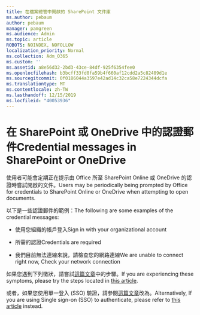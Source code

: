 ```yaml
---
title: 在檔案總管中開啟的 SharePoint 文件庫
ms.author: pebaum
author: pebaum
manager: pamgreen
ms.audience: Admin
ms.topic: article
ROBOTS: NOINDEX, NOFOLLOW
localization_priority: Normal
ms.collection: Adm_O365
ms.custom: ''
ms.assetid: a8e56d32-2bd3-43ce-84df-925f6354fee0
ms.openlocfilehash: b3bcff33fd0fa59b4f660af12cdd2a5c82409d1e
ms.sourcegitcommit: 0f0186044a3597e42ad14c32ca58e7224344dcfa
ms.translationtype: MT
ms.contentlocale: zh-TW
ms.lasthandoff: 12/15/2019
ms.locfileid: "40053936"
---
```

# <a name="credential-messages-in-sharepoint-or-onedrive"></a><span data-ttu-id="bde5c-102">在 SharePoint 或 OneDrive 中的認證郵件</span><span class="sxs-lookup"><span data-stu-id="bde5c-102">Credential messages in SharePoint or OneDrive</span></span>

<span data-ttu-id="bde5c-103">使用者可能會定期正在提示由 Office 所至 SharePoint Online 或 OneDrive 的認證時嘗試開啟的文件。</span><span class="sxs-lookup"><span data-stu-id="bde5c-103">Users may be periodically being prompted by Office for credentials to SharePoint Online or OneDrive when attempting to open documents.</span></span>

<span data-ttu-id="bde5c-104">以下是一些認證郵件的範例：</span><span class="sxs-lookup"><span data-stu-id="bde5c-104">The following are some examples of the credential messages:</span></span>

- <span data-ttu-id="bde5c-105">使用您組織的帳戶登入</span><span class="sxs-lookup"><span data-stu-id="bde5c-105">Sign in with your organizational account</span></span>

- <span data-ttu-id="bde5c-106">所需的認證</span><span class="sxs-lookup"><span data-stu-id="bde5c-106">Credentials are required</span></span>

- <span data-ttu-id="bde5c-107">我們目前無法連線來說，請檢查您的網路連線</span><span class="sxs-lookup"><span data-stu-id="bde5c-107">We are unable to connect right now, Check your network connection</span></span>

<span data-ttu-id="bde5c-108">如果您遇到下列徵狀，請嘗試[這篇文章](https://support.microsoft.com/help/2913639/office-applications-periodically-prompt-for-credentials-to-sharepoint)中的步驟。</span><span class="sxs-lookup"><span data-stu-id="bde5c-108">If you are experiencing these symptoms, please try the steps located in [this article](https://support.microsoft.com/help/2913639/office-applications-periodically-prompt-for-credentials-to-sharepoint).</span></span>

<span data-ttu-id="bde5c-109">或者，如果您使用單一登入 (SSO) 驗證，請參閱[這篇文章](https://support.microsoft.com/help/4025962/cant-sign-in-after-update-to-office-2016-build-16-0-7967-on-windows-10)改為。</span><span class="sxs-lookup"><span data-stu-id="bde5c-109">Alternatively, If you are using Single sign-on (SSO) to authenticate, please refer to [this article](https://support.microsoft.com/help/4025962/cant-sign-in-after-update-to-office-2016-build-16-0-7967-on-windows-10) instead.</span></span>

